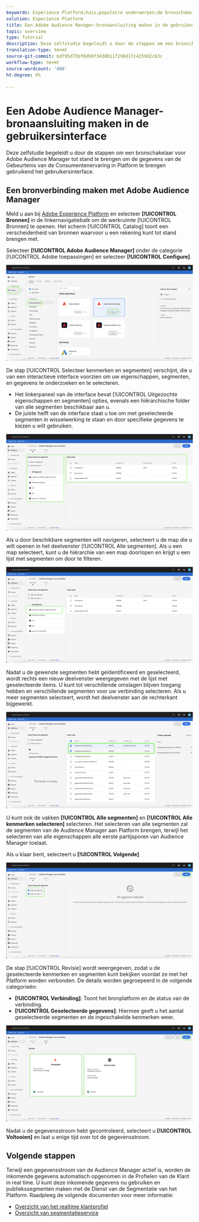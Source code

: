 ```yaml
---
keywords: Experience Platform;huis;populaire onderwerpen;de bronschakelaar van de manager van het publiek;Audience Manager;de schakelaar van de publieksmanager
solution: Experience Platform
title: Een Adobe Audience Manager-bronaansluiting maken in de gebruikersinterface
topic: overview
type: Tutorial
description: Deze zelfstudie begeleidt u door de stappen om een bronschakelaars voor Adobe Audience Manager tot stand te brengen om de gegevens van de Gebeurtenis van de Consumentenervaring in Platform te brengen gebruikend het gebruikersinterface.
translation-type: tm+mt
source-git-commit: bdf95d75bf8db9f3438011f298d17c4259d2c63c
workflow-type: tm+mt
source-wordcount: '466'
ht-degree: 0%

---
```



# Een Adobe Audience Manager-bronaansluiting maken in de gebruikersinterface

Deze zelfstudie begeleidt u door de stappen om een bronschakelaar voor Adobe Audience Manager tot stand te brengen om de gegevens van de Gebeurtenis van de Consumentenervaring in Platform te brengen gebruikend het gebruikersinterface.

## Een bronverbinding maken met Adobe Audience Manager

Meld u aan bij [Adobe Experience Platform](https://platform.adobe.com) en selecteer **[!UICONTROL Bronnen]** in de linkernavigatiebalk om de werkruimte [!UICONTROL Bronnen] te openen. Het scherm [!UICONTROL Catalog] toont een verscheidenheid van bronnen waarvoor u een rekening kunt tot stand brengen met.

Selecteer **[!UICONTROL Adobe Audience Manager]** onder de categorie [!UICONTROL Adobe toepassingen] en selecteer **[!UICONTROL Configure]**.

![catalogus](../../../../images/tutorials/create/aam/catalog.png)

De stap [!UICONTROL Selecteer kenmerken en segmenten] verschijnt, die u van een interactieve interface voorzien om uw eigenschappen, segmenten, en gegevens te onderzoeken en te selecteren.

* Het linkerpaneel van de interface bevat [!UICONTROL Uitgezochte eigenschappen en segmenten] opties, evenals een hiërarchische folder van alle segmenten beschikbaar aan u.
* De juiste helft van de interface staat u toe om met geselecteerde segmenten in wisselwerking te staan en door specifieke gegevens te kiezen u wilt gebruiken.

![add-data](../../../../images/tutorials/create/aam/add-data.png)

Als u door beschikbare segmenten wilt navigeren, selecteert u de map die u wilt openen in het deelvenster [!UICONTROL Alle segmenten]. Als u een map selecteert, kunt u de hiërarchie van een map doorlopen en krijgt u een lijst met segmenten om door te filteren.

![segmentmap](../../../../images/tutorials/create/aam/segment-folder.png)

Nadat u de gewenste segmenten hebt geïdentificeerd en geselecteerd, wordt rechts een nieuw deelvenster weergegeven met de lijst met geselecteerde items. U kunt tot verschillende omslagen blijven toegang hebben en verschillende segmenten voor uw verbinding selecteren. Als u meer segmenten selecteert, wordt het deelvenster aan de rechterkant bijgewerkt.

![select-data](../../../../images/tutorials/create/aam/select-data.png)

U kunt ook de vakken **[!UICONTROL Alle segmenten]** en **[!UICONTROL Alle kenmerken selecteren]** selecteren. Het selecteren van alle segmenten zal de segmenten van de Audience Manager aan Platform brengen, terwijl het selecteren van alle eigenschappen alle eerste partijsporen van Audience Manager toelaat.

Als u klaar bent, selecteert u **[!UICONTROL Volgende]**

![alle segmenten](../../../../images/tutorials/create/aam/all-segments.png)

De stap [!UICONTROL Revisie] wordt weergegeven, zodat u de geselecteerde kenmerken en segmenten kunt bekijken voordat ze met het Platform worden verbonden. De details worden gegroepeerd in de volgende categorieën:

* **[!UICONTROL Verbinding]**: Toont het bronplatform en de status van de verbinding.
* **[!UICONTROL Geselecteerde gegevens]**: Hiermee geeft u het aantal geselecteerde segmenten en de ingeschakelde kenmerken weer.

![revisie](../../../../images/tutorials/create/aam/review.png)

Nadat u de gegevensstroom hebt gecontroleerd, selecteert u **[!UICONTROL Voltooien]** en laat u enige tijd over tot de gegevensstroom.

## Volgende stappen

Terwijl een gegevensstroom van de Audience Manager actief is, worden de inkomende gegevens automatisch opgenomen in de Profielen van de Klant in real time. U kunt deze inkomende gegevens nu gebruiken en publiekssegmenten maken met de Dienst van de Segmentatie van het Platform. Raadpleeg de volgende documenten voor meer informatie:

* [Overzicht van het realtime klantprofiel](../../../../../profile/home.md)
* [Overzicht van segmentatieservice](../../../../../segmentation/home.md)